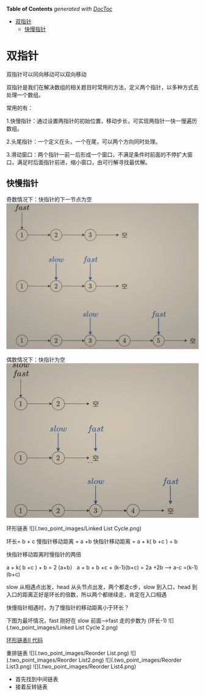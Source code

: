 <!-- START doctoc generated TOC please keep comment here to allow auto update -->
<!-- DON'T EDIT THIS SECTION, INSTEAD RE-RUN doctoc TO UPDATE -->
**Table of Contents**  *generated with [DocToc](https://github.com/thlorenz/doctoc)*

- [双指针](#%E5%8F%8C%E6%8C%87%E9%92%88)
  - [快慢指针](#%E5%BF%AB%E6%85%A2%E6%8C%87%E9%92%88)

<!-- END doctoc generated TOC please keep comment here to allow auto update -->

# 双指针

双指针可以同向移动可以双向移动


双指针是我们在解决数组的相关题目时常用的方法，定义两个指针，以多种方式去处理一个数组。

常用的有：

1.快慢指针：通过设置两指针的初始位置，移动步长，可实现两指针一快一慢遍历数组。

2.头尾指针：一个定义在头，一个在尾，可以两个方向同时处理。

3.滑动窗口：两个指针一前一后形成一个窗口，不满足条件时前面的不停扩大窗口，满足时后面指针前进，缩小窗口，由可行解寻找最优解。




## 快慢指针

奇数情况下：快指针的下一节点为空
![](.two_point_images/fast_slow_point.png) 

偶数情况下：快指针为空
![](.two_point_images/fast_slow_point_in_even.png)


环形链表
![](.two_point_images/Linked List Cycle.png)

环长= b + c
慢指针移动距离 = a +b
快指针移动距离 = a +  k( b +c ) + b 

快指针移动距离时慢指针的两倍

a +  k( b +c ) + b  = 2 (a+b）
a + b + b +c + (k-1)(b+c) = 2a +2b 
--> a-c =(k-1)(b+c)

slow 从相遇点出发，head 从头节点出发，两个都走c步，slow 到入口，head 到入口的距离正好是环长的倍数，所以两个都继续走，肯定在入口相遇


快慢指针相遇时，为了慢指针的移动距离小于环长？

下图为最坏情况，fast 刚好在 slow 前面-->fast 走的步数为 (环长-1)
![](.two_point_images/Linked List Cycle 2.png)

[环形链表II 代码](142_linked_list_cycle_II_test.go)



重排链表 
![](.two_point_images/Reorder List.png)
![](.two_point_images/Reorder List2.png)
![](.two_point_images/Reorder List3.png)
![](.two_point_images/Reorder List4.png)
- 首先找到中间链表
- 接着反转链表 